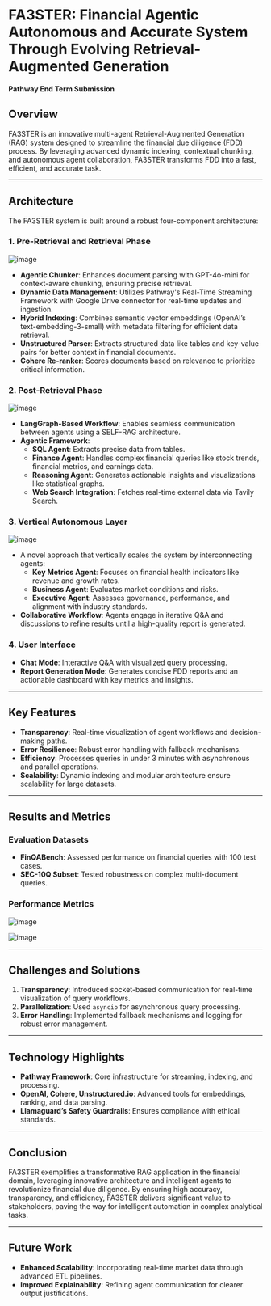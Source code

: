 # FA3STER: Financial Agentic Autonomous and Accurate System Through Evolving Retrieval-Augmented Generation

**Pathway End Term Submission**

## Overview

FA3STER is an innovative multi-agent Retrieval-Augmented Generation (RAG) system designed to streamline the financial due diligence (FDD) process. By leveraging advanced dynamic indexing, contextual chunking, and autonomous agent collaboration, FA3STER transforms FDD into a fast, efficient, and accurate task.

---

## Architecture

The FA3STER system is built around a robust four-component architecture:

### **1. Pre-Retrieval and Retrieval Phase**
![image](https://github.com/user-attachments/assets/c088a875-3143-4041-9fd2-27baee14aa42)

- **Agentic Chunker**: Enhances document parsing with GPT-4o-mini for context-aware chunking, ensuring precise retrieval.
- **Dynamic Data Management**: Utilizes Pathway's Real-Time Streaming Framework with Google Drive connector for real-time updates and ingestion.
- **Hybrid Indexing**: Combines semantic vector embeddings (OpenAI’s text-embedding-3-small) with metadata filtering for efficient data retrieval.
- **Unstructured Parser**: Extracts structured data like tables and key-value pairs for better context in financial documents.
- **Cohere Re-ranker**: Scores documents based on relevance to prioritize critical information.

### **2. Post-Retrieval Phase**
![image](https://github.com/user-attachments/assets/f2a799f7-a164-4e4a-8eee-949a971db76c)

- **LangGraph-Based Workflow**: Enables seamless communication between agents using a SELF-RAG architecture.
- **Agentic Framework**:
  - **SQL Agent**: Extracts precise data from tables.
  - **Finance Agent**: Handles complex financial queries like stock trends, financial metrics, and earnings data.
  - **Reasoning Agent**: Generates actionable insights and visualizations like statistical graphs.
  - **Web Search Integration**: Fetches real-time external data via Tavily Search.

### **3. Vertical Autonomous Layer**
![image](https://github.com/user-attachments/assets/06056f71-a52f-4736-91f8-277843e27272)

- A novel approach that vertically scales the system by interconnecting agents:
  - **Key Metrics Agent**: Focuses on financial health indicators like revenue and growth rates.
  - **Business Agent**: Evaluates market conditions and risks.
  - **Executive Agent**: Assesses governance, performance, and alignment with industry standards.
- **Collaborative Workflow**: Agents engage in iterative Q&A and discussions to refine results until a high-quality report is generated.

### **4. User Interface**
- **Chat Mode**: Interactive Q&A with visualized query processing.
- **Report Generation Mode**: Generates concise FDD reports and an actionable dashboard with key metrics and insights.

---

## Key Features

- **Transparency**: Real-time visualization of agent workflows and decision-making paths.
- **Error Resilience**: Robust error handling with fallback mechanisms.
- **Efficiency**: Processes queries in under 3 minutes with asynchronous and parallel operations.
- **Scalability**: Dynamic indexing and modular architecture ensure scalability for large datasets.

---

## Results and Metrics

### **Evaluation Datasets**
- **FinQABench**: Assessed performance on financial queries with 100 test cases.
- **SEC-10Q Subset**: Tested robustness on complex multi-document queries.

### **Performance Metrics**
![image](https://github.com/user-attachments/assets/abf45a96-1c6b-4cc7-94bd-47e38d80aeb7)

![image](https://github.com/user-attachments/assets/255c807b-2fbd-4221-997b-3adc1cde843d)


---

## Challenges and Solutions

1. **Transparency**: Introduced socket-based communication for real-time visualization of query workflows.
2. **Parallelization**: Used `asyncio` for asynchronous query processing.
3. **Error Handling**: Implemented fallback mechanisms and logging for robust error management.

---

## Technology Highlights

- **Pathway Framework**: Core infrastructure for streaming, indexing, and processing.
- **OpenAI, Cohere, Unstructured.io**: Advanced tools for embeddings, ranking, and data parsing.
- **Llamaguard’s Safety Guardrails**: Ensures compliance with ethical standards.

---

## Conclusion

FA3STER exemplifies a transformative RAG application in the financial domain, leveraging innovative architecture and intelligent agents to revolutionize financial due diligence. By ensuring high accuracy, transparency, and efficiency, FA3STER delivers significant value to stakeholders, paving the way for intelligent automation in complex analytical tasks.

---

## Future Work

- **Enhanced Scalability**: Incorporating real-time market data through advanced ETL pipelines.
- **Improved Explainability**: Refining agent communication for clearer output justifications.



